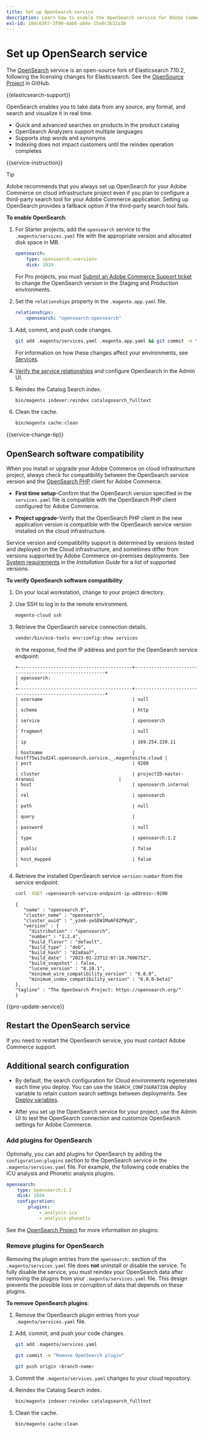 ```yaml
---
title: Set up OpenSearch service
description: Learn how to enable the OpenSearch service for Adobe Commerce on cloud infrastructure.
exl-id: 10dc6367-3f90-4ab6-a84e-15e8c3b32a38
---
```

# Set up OpenSearch service

The [OpenSearch](https://www.opensearch.org) service is an open-source fork of Elasticsearch 7.10.2, following the licensing changes for Elasticsearch. See the [OpenSource Project](https://github.com/opensearch-project) in GitHub.

{{elasticsearch-support}}

OpenSearch enables you to take data from any source, any format, and search and visualize it in real time.

- Quick and advanced searches on products in the product catalog
- OpenSearch Analyzers support multiple languages
- Supports stop words and synonyms
- Indexing does not impact customers until the reindex operation completes

{{service-instruction}}

>[!TIP]
>
>Adobe recommends that you always set up OpenSearch for your Adobe Commerce on cloud infrastructure project even if you plan to configure a third-party search tool for your Adobe Commerce application. Setting up OpenSearch provides a fallback option if the third-party search tool fails.

**To enable OpenSearch**:

1. For Starter projects, add the `opensearch` service to the `.magento/services.yaml` file with the appropriate version and allocated disk space in MB.

   ```yaml
   opensearch:
       type: opensearch:<version>
       disk: 1024
   ```

   For Pro projects, you must [Submit an Adobe Commerce Support ticket](https://experienceleague.adobe.com/docs/commerce-knowledge-base/kb/help-center-guide/magento-help-center-user-guide.html#submit-ticket) to change the OpenSearch version in the Staging and Production environments.

1. Set the `relationships` property in the `.magento.app.yaml` file.

   ```yaml
   relationships:
       opensearch: "opensearch:opensearch"
   ```

1. Add, commit, and push code changes.

   ```bash
   git add .magento/services.yaml .magento.app.yaml && git commit -m "Enable OpenSearch" && git push origin <branch-name>
   ```

   For information on how these changes affect your environments, see [Services](services-yaml.md).

1. [Verify the service relationships](services-yaml.md#service-relationships) and configure OpenSearch in the Admin UI.

1. Reindex the Catalog Search index.

   ```bash
   bin/magento indexer:reindex catalogsearch_fulltext
   ```

1. Clean the cache.

   ```bash
   bin/magento cache:clean
   ```

{{service-change-tip}}

## OpenSearch software compatibility

When you install or upgrade your Adobe Commerce on cloud infrastructure project, always check for compatibility between the OpenSearch service version and the [OpenSearch PHP](https://github.com/opensearch-project/opensearch-php) client for Adobe Commerce.

- **First time setup**–Confirm that the OpenSearch version specified in the `services.yaml` file is compatible with the OpenSearch PHP client configured for Adobe Commerce.

- **Project upgrade**–Verify that the OpenSearch PHP client in the new application version is compatible with the OpenSearch service version installed on the cloud infrastructure.

Service version and compatibility support is determined by versions tested and deployed on the Cloud infrastructure, and sometimes differ from versions supported by Adobe Commerce on-premises deployments. See [System requirements](https://experienceleague.adobe.com/docs/commerce-operations/installation-guide/system-requirements.html) in the _Installation Guide_ for a list of supported versions.

**To verify OpenSearch software compatibility**:

1. On your local workstation, change to your project directory.
1. Use SSH to log in to the remote environment.

   ```bash
   magento-cloud ssh
   ```

1. Retrieve the OpenSearch service connection details.

   ```bash
   vendor/bin/ece-tools env:config:show services
   ```

   In the response, find the IP address and port for the OpenSearch service endpoint:

   ```terminal
   +------------------------------------------+--------------------------------------------------------+
   | opensearch:                                                                                       |
   +------------------------------------------+--------------------------------------------------------+
   | username                                 | null                                                   |
   | scheme                                   | http                                                   |
   | service                                  | opensearch                                             |
   | fragment                                 | null                                                   |
   | ip                                       | 169.254.220.11                                         |
   | hostname                                 | hostf75wi3sd24l.opensearch.service._.magentosite.cloud |
   | port                                     | 9200                                                   |
   | cluster                                  | projectID-master-4ranwui                               |
   | host                                     | opensearch.internal                                    |
   | rel                                      | opensearch                                             |
   | path                                     | null                                                   |
   | query                                    |                                                        |
   | password                                 | null                                                   |
   | type                                     | opensearch:1.2                                         |
   | public                                   | false                                                  |
   | host_mapped                              | false                                                  |
   ```

1. Retrieve the installed OpenSearch service `version:number` from the service endpoint.

   ```bash
   curl -XGET <opensearch-service-endpoint-ip-address>:9200
   ```

   ```terminal
   {
      "name" : "opensearch.0",
      "cluster_name" : "opensearch",
      "cluster_uuid" : "_yze6-ywSEW1MaAF8ZPWyQ",
      "version" : {
        "distribution" : "opensearch",
        "number" : "1.2.4",
        "build_flavor" : "default",
        "build_type" : "deb",
        "build_hash" : "82a8aa7",
        "build_date" : "2023-01-23T12:07:18.760675Z",
        "build_snapshot" : false,
        "lucene_version" : "8.10.1",
        "minimum_wire_compatibility_version" : "6.8.0",
        "minimum_index_compatibility_version" : "6.0.0-beta1"
   },
   "tagline" : "The OpenSearch Project: https://opensearch.org/"
   }
   ```

{{pro-update-service}}

## Restart the OpenSearch service

If you need to restart the OpenSearch service, you must contact Adobe Commerce support.

## Additional search configuration

- By default, the search configuration for Cloud environments regenerates each time you deploy. You can use the `SEARCH_CONFIGURATION` deploy variable to retain custom search settings between deployments. See [Deploy variables](../environment/variables-deploy.md#search_configuration).

- After you set up the OpenSearch service for your project, use the Admin UI to test the OpenSearch connection and customize OpenSearch settings for Adobe Commerce.

### Add plugins for OpenSearch

Optionally, you can add plugins for OpenSearch by adding the `configuration:plugins` section to the OpenSearch service in the `.magento/services.yaml` file. For example, the following code enables the ICU analysis and Phonetic analysis plugins.

```yaml
opensearch:
    type: opensearch:1.2
    disk: 1024
    configuration:
        plugins:
            - analysis-icu
            - analysis-phonetic
```

See the [OpenSearch Project](https://github.com/opensearch-project) for more information on plugins.

### Remove plugins for OpenSearch

Removing the plugin entries from the `opensearch:` section of the `.magento/services.yaml` file does **not** uninstall or disable the service. To fully disable the service, you must reindex your OpenSearch data after removing the plugins from your `.magento/services.yaml` file. This design prevents the possible loss or corruption of data that depends on these plugins.

**To remove OpenSearch plugins**:

1. Remove the OpenSearch plugin entries from your `.magento/services.yaml` file.
1. Add, commit, and push your code changes.

   ```bash
   git add .magento/services.yaml
   ```

   ```bash
   git commit -m "Remove OpenSearch plugin"
   ```

   ```bash
   git push origin <branch-name>
   ```

1. Commit the `.magento/services.yaml` changes to your cloud repository.
1. Reindex the Catalog Search index.

    ```bash
    bin/magento indexer:reindex catalogsearch_fulltext
    ```

1. Clean the cache.

    ```bash
    bin/magento cache:clean
    ```
